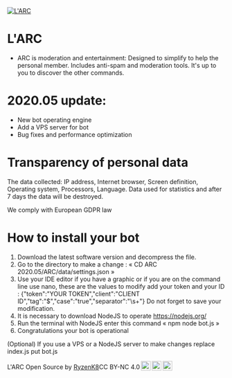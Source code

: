 
<a href="https://top.gg/bot/643148680618180609" >

  <img src="https://top.gg/api/widget/status/643148680618180609.svg" alt="L'ARC" />

</a>

# L'ARC
- ARC is moderation and entertainment: Designed to simplify to help the personal member. Includes anti-spam and moderation tools. It's up to you to discover the other commands.

# 2020.05 update:
- New bot operating engine
- Add a VPS server for bot
- Bug fixes and performance optimization

# Transparency of personal data
The data collected: IP address, Internet browser, Screen definition,
Operating system, Processors, Language. Data used for statistics and after 7 days the data will be destroyed.

We comply with European GDPR law

# How to install your bot
1. Download the latest software version and decompress the file.
2. Go to the directory to make a change : « CD ARC 2020.05/ARC/data/settings.json »
3. Use your IDE editor if you have a graphic or if you are on the command line use nano, these are the values to modify add your token and your ID : {"token":"YOUR TOKEN","client":"CLIENT ID","tag":"$","case":"true","separator":"\\s+"} Do not forget to save your modification.
4. It is necessary to download NodeJS to operate https://nodejs.org/
5. Run the terminal with NodeJS enter this command « npm node bot.js »
6. Congratulations your bot is operational

(Optional) If you use a VPS or a NodeJS server to make changes replace index.js put bot.js

<p xmlns:dct="http://purl.org/dc/terms/" xmlns:cc="http://creativecommons.org/ns#" class="license-text"><span rel="dct:title">L'ARC Open Source</span> by <a rel="cc:attributionURL" href="https://arcjs.ml"><span rel="cc:attributionName">RyzenK8</span></a>CC BY-NC 4.0<a href="https://creativecommons.org/licenses/by-nc/4.0"><img style="height:22px!important;margin-left: 3px;vertical-align:text-bottom;" src="https://search.creativecommons.org/static/img/cc_icon.svg" /><img  style="height:22px!important;margin-left: 3px;vertical-align:text-bottom;" src="https://search.creativecommons.org/static/img/cc-by_icon.svg" /><img  style="height:22px!important;margin-left: 3px;vertical-align:text-bottom;" src="https://search.creativecommons.org/static/img/cc-nc_icon.svg" /></a></p>
